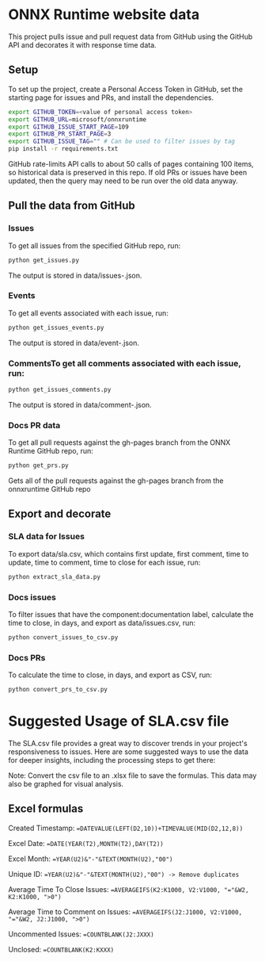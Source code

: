 # ONNX Runtime website data

This project pulls issue and pull request data from GitHub using the GitHub API and decorates it with response time data.

## Setup

To set up the project, create a Personal Access Token in GitHub, set the starting page for issues and PRs, and install the dependencies. 

```bash
export GITHUB_TOKEN=<value of personal access token>
export GITHUB_URL=microsoft/onnxruntime
export GITHUB_ISSUE_START_PAGE=109
export GITHUB_PR_START_PAGE=3
export GITHUB_ISSUE_TAG="" # Can be used to filter issues by tag
pip install -r requirements.txt
```

GitHub rate-limits API calls to about 50 calls of pages containing 100 items, so historical data is preserved in this repo. If old PRs or issues have been updated, then the query may need to be run over the old data anyway.

## Pull the data from GitHub

### Issues
To get all issues from the specified GitHub repo, run:

```bash
python get_issues.py
```

The output is stored in data/issues-<page>.json.

### Events
To get all events associated with each issue, run:

```bash
python get_issues_events.py
```

The output is stored in data/event-<issue>.json.

### CommentsTo get all comments associated with each issue, run:

```bash
python get_issues_comments.py
```

The output is stored in data/comment-<issue>.json.

### Docs PR data
To get all pull requests against the gh-pages branch from the ONNX Runtime GitHub repo, run:

```bash
python get_prs.py
```

Gets all of the pull requests against the gh-pages branch from the onnxruntime GitHub repo

## Export and decorate

### SLA data for Issues
To export data/sla.csv, which contains first update, first comment, time to update, time to comment, time to close for each issue, run:


```bash
python extract_sla_data.py
```

### Docs issues
To filter issues that have the component:documentation label, calculate the time to close, in days, and export as data/issues.csv, run:

```bash
python convert_issues_to_csv.py
```

### Docs PRs
To calculate the time to close, in days, and export as CSV, run:


```bash
python convert_prs_to_csv.py
```

# Suggested Usage of SLA.csv file
The SLA.csv file provides a great way to discover trends in your project's responsiveness to issues. Here are some suggested ways to use the data for deeper insights, including the processing steps to get there:

Note: Convert the csv file to an .xlsx file to save the formulas. This data may also be graphed for visual analysis.

## Excel formulas
Created Timestamp: `=DATEVALUE(LEFT(D2,10))+TIMEVALUE(MID(D2,12,8))`

Excel Date: `=DATE(YEAR(T2),MONTH(T2),DAY(T2))`

Excel Month: `=YEAR(U2)&"-"&TEXT(MONTH(U2),"00")`

Unique ID: `=YEAR(U2)&"-"&TEXT(MONTH(U2),"00") -> Remove duplicates`

Average Time To Close Issues: `=AVERAGEIFS(K2:K1000, V2:V1000, "="&W2, K2:K1000, ">0")`

Average Time to Comment on Issues: `=AVERAGEIFS(J2:J1000, V2:V1000, "="&W2, J2:J1000, ">0")`

Uncommented Issues: `=COUNTBLANK(J2:JXXX)`

Unclosed: `=COUNTBLANK(K2:KXXX)`